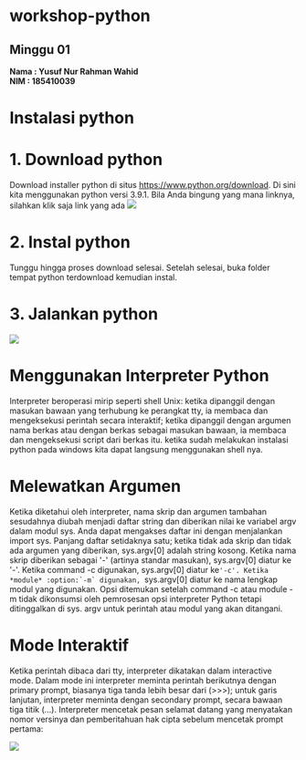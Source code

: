 # workshop-python
<h2>Minggu 01</h2>
<b>Nama : Yusuf Nur Rahman Wahid</b></br>
<b>NIM : 185410039</b>

# Instalasi python

# 1. Download python
Download installer python di situs https://www.python.org/download. 
Di sini kita menggunakan python versi 3.9.1. Bila Anda bingung yang mana linknya, silahkan klik saja link yang ada
<img src="https://github.com/yusufnrw13/workshop-python/blob/master/Minggu01/Screenshot_1.png"/>

# 2. Instal python 
Tunggu hingga proses download selesai. Setelah selesai, 
buka folder tempat python terdownload kemudian instal.

# 3. Jalankan python
<img src="https://github.com/yusufnrw13/workshop-python/blob/master/Minggu01/Screenshot_2.png"/>

# Menggunakan Interpreter Python
Interpreter beroperasi mirip seperti shell Unix: ketika dipanggil dengan masukan bawaan yang terhubung ke perangkat tty, 
ia membaca dan mengeksekusi perintah secara interaktif; ketika dipanggil dengan argumen nama berkas 
atau dengan berkas sebagai masukan bawaan, ia membaca dan mengeksekusi script dari berkas itu.
ketika sudah melakukan instalasi python pada windows kita dapat langsung menggunakan shell nya.

# Melewatkan Argumen
Ketika diketahui oleh interpreter, nama skrip dan argumen tambahan sesudahnya diubah menjadi daftar string 
dan diberikan nilai ke variabel argv dalam modul sys. Anda dapat mengakses daftar ini dengan menjalankan import sys. 
Panjang daftar setidaknya satu; ketika tidak ada skrip dan tidak ada argumen yang diberikan, sys.argv[0] adalah string kosong. 
Ketika nama skrip diberikan sebagai '-' (artinya standar masukan), sys.argv[0] diatur ke '-'. Ketika command -c digunakan, 
sys.argv[0] diatur ke``'-c'. Ketika *module* :option:`-m` digunakan, ``sys.argv[0] diatur ke nama lengkap modul yang digunakan. 
Opsi ditemukan setelah command -c atau module -m tidak dikonsumsi oleh pemrosesan opsi interpreter Python tetapi ditinggalkan di sys.
argv untuk perintah atau modul yang akan ditangani.

# Mode Interaktif
Ketika perintah dibaca dari tty, interpreter dikatakan dalam interactive mode. Dalam mode ini interpreter meminta perintah 
berikutnya dengan primary prompt, biasanya tiga tanda lebih besar dari (>>>); untuk garis lanjutan, 
interpreter meminta dengan secondary prompt, secara bawaan tiga titik (...). Interpreter mencetak 
pesan selamat datang yang menyatakan nomor versinya dan pemberitahuan hak cipta sebelum mencetak prompt pertama:

<img src="https://github.com/yusufnrw13/workshop-python/blob/master/Minggu01/Screenshot_3.png"/>
